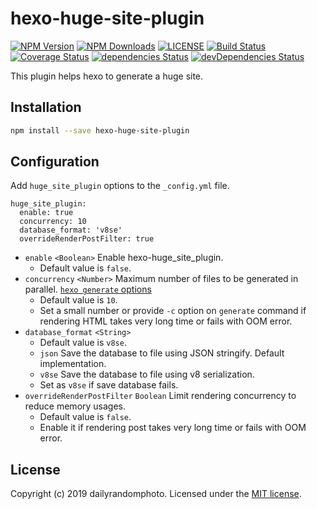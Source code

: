 # hexo-huge-site-plugin

[![NPM Version][npm-version-image]][npm-url]
[![NPM Downloads][npm-downloads-image]][npm-url]
[![LICENSE][license-image]][license-url]
[![Build Status][travis-image]][travis-url]
[![Coverage Status][coveralls-image]][coveralls-url]
[![dependencies Status][dependencies-image]][dependencies-url]
[![devDependencies Status][devDependencies-image]][devDependencies-url]

This plugin helps hexo to generate a huge site.

## Installation
```sh
npm install --save hexo-huge-site-plugin
```

## Configuration
Add `huge_site_plugin` options to the `_config.yml` file.
```
huge_site_plugin:
  enable: true
  concurrency: 10
  database_format: 'v8se'
  overrideRenderPostFilter: true
```

- `enable` `<Boolean>` Enable hexo-huge_site_plugin.
  - Default value is `false`.
- `concurrency` `<Number>` Maximum number of files to be generated in parallel. [`hexo generate` options](https://hexo.io/docs/commands#generate)
  - Default value is `10`.
  - Set a small number or provide `-c` option on `generate` command if rendering HTML takes very long time or fails with OOM error.
- `database_format` `<String>`
  - Default value is `v8se`.
  - `json` Save the database to file using JSON stringify. Default implementation.
  - `v8se` Save the database to file using v8 serialization.
  - Set as `v8se` if save database fails.
- `overrideRenderPostFilter` `Boolean` Limit rendering concurrency to reduce memory usages.
  - Default value is `false`.
  - Enable it if rendering post takes very long time or fails with OOM error.

## License
Copyright (c) 2019 dailyrandomphoto. Licensed under the [MIT license][license-url].

[npm-url]: https://www.npmjs.com/package/hexo-huge-site-plugin
[travis-url]: https://travis-ci.org/dailyrandomphoto/hexo-huge-site-plugin
[coveralls-url]: https://coveralls.io/github/dailyrandomphoto/hexo-huge-site-plugin?branch=master
[license-url]: LICENSE
[dependencies-url]: https://david-dm.org/dailyrandomphoto/hexo-huge-site-plugin
[devDependencies-url]: https://david-dm.org/dailyrandomphoto/hexo-huge-site-plugin?type=dev

[npm-downloads-image]: https://img.shields.io/npm/dm/hexo-huge-site-plugin.svg
[npm-version-image]: https://img.shields.io/npm/v/hexo-huge-site-plugin.svg
[license-image]: https://img.shields.io/npm/l/hexo-huge-site-plugin.svg
[travis-image]: https://img.shields.io/travis/dailyrandomphoto/hexo-huge-site-plugin/master
[coveralls-image]: https://coveralls.io/repos/github/dailyrandomphoto/hexo-huge-site-plugin/badge.svg?branch=master
[dependencies-image]: https://david-dm.org/dailyrandomphoto/hexo-huge-site-plugin/status.svg
[devDependencies-image]: https://david-dm.org/dailyrandomphoto/hexo-huge-site-plugin/dev-status.svg
